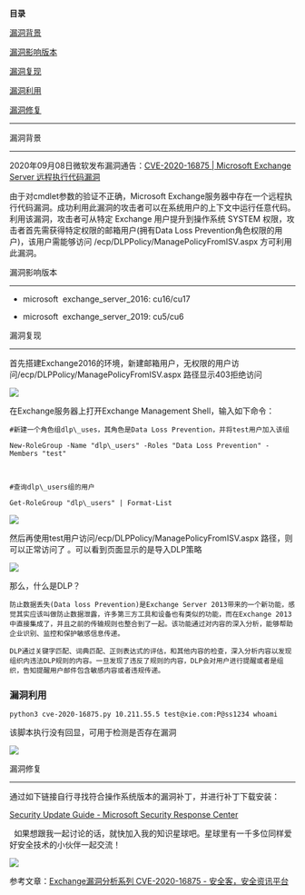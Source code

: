 **目录**​​​​​​​

[漏洞背景](#t0 "漏洞背景")

[漏洞影响版本](#t1 "漏洞影响版本")

[漏洞复现](#t2 "漏洞复现")

[漏洞利用](#t3 "漏洞利用")

[漏洞修复](#t4 "漏洞修复")

* * *

漏洞背景
----

2020年09月08日微软发布漏洞通告：[CVE-2020-16875 | Microsoft Exchange Server 远程执行代码漏洞](https://msrc.microsoft.com/update-guide/zh-cn/vulnerability/CVE-2020-16875 "CVE-2020-16875 | Microsoft Exchange Server 远程执行代码漏洞")

由于对cmdlet参数的验证不正确，Microsoft Exchange服务器中存在一个远程执行代码漏洞。成功利用此漏洞的攻击者可以在系统用户的上下文中运行任意代码。利用该漏洞，攻击者可从特定 Exchange 用户提升到操作系统 SYSTEM 权限，攻击者首先需获得特定权限的邮箱用户(拥有Data Loss Prevention角色权限的用户)，该用户需能够访问 /ecp/DLPPolicy/ManagePolicyFromISV.aspx 方可利用此漏洞。

漏洞影响版本
------

*   microsoft  exchange\_server\_2016: cu16/cu17
*   microsoft  exchange\_server\_2019: cu5/cu6

漏洞复现
----

首先搭建Exchange2016的环境，新建邮箱用户，无权限的用户访问/ecp/DLPPolicy/ManagePolicyFromISV.aspx 路径显示403拒绝访问

![](https://img-blog.csdnimg.cn/img_convert/86d1073aac094326732d6be0782e00f5.png)

在Exchange服务器上打开Exchange Management Shell，输入如下命令：

```
#新建一个角色组dlp\_uses，其角色是Data Loss Prevention，并将test用户加入该组
New-RoleGroup -Name "dlp\_users" -Roles "Data Loss Prevention" -Members "test"

#查询dlp\_users组的用户
Get-RoleGroup "dlp\_users" | Format-List
```


![](https://img-blog.csdnimg.cn/img_convert/5b439d82f8ce5692333c8b456d849e10.png)

然后再使用test用户访问/ecp/DLPPolicy/ManagePolicyFromISV.aspx 路径，则可以正常访问了 。可以看到页面显示的是导入DLP策略

![](https://img-blog.csdnimg.cn/img_convert/92aea14ba0126dc75f8ec1739cad351b.png)

那么，什么是DLP？

```
防止数据丢失(Data loss Prevention)是Exchange Server 2013带来的一个新功能，感觉其实应该叫做防止数据泄露，许多第三方工具和设备也有类似的功能，而在Exchange 2013中直接集成了，并且之前的传输规则也整合到了一起。该功能通过对内容的深入分析，能够帮助企业识别、监控和保护敏感信息传递。
DLP通过关键字匹配、词典匹配、正则表达式的评估，和其他内容的检查，深入分析内容以发现组织内违法DLP规则的内容。一旦发现了违反了规则的内容，DLP会对用户进行提醒或者是组织，告知提醒用户邮件包含敏感内容或者违规传递。
```


### 漏洞利用

```
python3 cve-2020-16875.py 10.211.55.5 test@xie.com:P@ss1234 whoami
```


该脚本执行没有回显，可用于检测是否存在漏洞

![](https://img-blog.csdnimg.cn/img_convert/1d9af1b6b889ad6591ad7b13f7093f7b.png)

漏洞修复
----

通过如下链接自行寻找符合操作系统版本的漏洞补丁，并进行补丁下载安装：

[Security Update Guide - Microsoft Security Response Center](https://msrc.microsoft.com/update-guide/zh-cn/vulnerability/CVE-2020-16875 "Security Update Guide - Microsoft Security Response Center")

  如果想跟我一起讨论的话，就快加入我的知识星球吧。星球里有一千多位同样爱好安全技术的小伙伴一起交流！

![](https://img-blog.csdnimg.cn/1219ed79e9ed449d85d27b732cda5ea6.jpg)

参考文章：[Exchange漏洞分析系列 CVE-2020-16875 - 安全客，安全资讯平台](https://www.anquanke.com/post/id/219091 "Exchange漏洞分析系列 CVE-2020-16875 - 安全客，安全资讯平台")